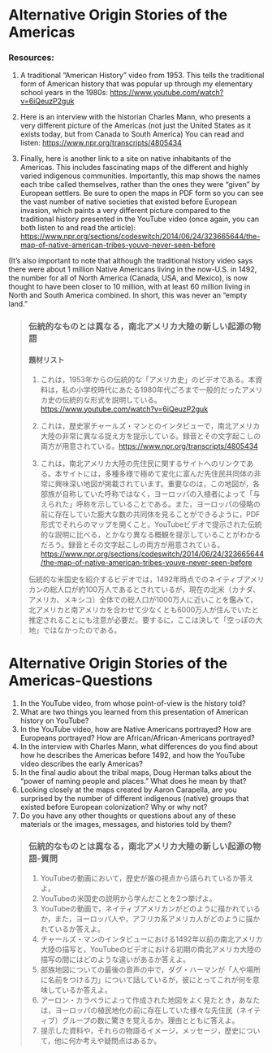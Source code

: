 # Alternative Origin Stories of the Americas

### Resources:

1. A traditional “American History” video from 1953. This tells the traditional form of American history that was popular up through my elementary school years in the 1980s: https://www.youtube.com/watch?v=6iQeuzP2guk

2. Here is an interview with the historian Charles Mann, who presents a very different picture of the Americas (not just the United States as it exists today, but from Canada to South America) You can read and listen: https://www.npr.org/transcripts/4805434 

3. Finally, here is another link to a site on native inhabitants of the Americas. This includes fascinating maps of the different and highly varied indigenous communities. Importantly, this map shows the names each tribe called themselves, rather than the ones they were “given” by European settlers. Be sure to open the maps in PDF form so you can see the vast number of native societies that existed before European invasion, which paints a very different picture compared to the traditional history presented in the YouTube video (once again, you can both listen to and read the article): https://www.npr.org/sections/codeswitch/2014/06/24/323665644/the-map-of-native-american-tribes-youve-never-seen-before

(It’s also important to note that although the traditional history video says there were about 1 million Native Americans living in the now-U.S. in 1492, the number for all of North America (Canada, USA, and Mexico), is now thought to have been closer to 10 million, with at least 60 million living in North and South America combined. In short, this was never an “empty land.”



> ### 伝統的なものとは異なる，南北アメリカ大陸の新しい起源の物語
>
> #### 題材リスト
>
> 1. これは，1953年からの伝統的な「アメリカ史」のビデオである。本資料は，私の小学校時代にあたる1980年代ごろまで一般的だったアメリカ史の伝統的な形式を説明している。https://www.youtube.com/watch?v=6iQeuzP2guk
>
> 2. これは，歴史家チャールズ・マンとのインタビューで，南北アメリカ大陸の非常に異なる捉え方を提示している。録音とその文字起こしの両方が用意されている。https://www.npr.org/transcripts/4805434
>
> 3. これは，南北アメリカ大陸の先住民に関するサイトへのリンクである。本サイトには，多種多様で極めて変化に富んだ先住民共同体の非常に興味深い地図が掲載されています。重要なのは，この地図が，各部族が自称していた呼称ではなく，ヨーロッパの入植者によって「与えられた」呼称を示していることである。また，ヨーロッパの侵略の前に存在していた膨大な数の共同体を見ることができるように，PDF形式でそれらのマップを開くこと。YouTubeビデオで提示された伝統的な説明に比べる，とかなり異なる概観を提示していることがわかるだろう。録音とその文字起こしの両方が用意されている。https://www.npr.org/sections/codeswitch/2014/06/24/323665644/the-map-of-native-american-tribes-youve-never-seen-before
>
> 伝統的な米国史を紹介するビデオでは，1492年時点でのネイティブアメリカンの総人口が約100万人であるとされているが，現在の北米（カナダ、アメリカ、メキシコ）全体での総人口が1000万人に近いことを鑑みて，北アメリカと南アメリカを合わせて少なくとも6000万人が住んでいたと推定されることにも注意が必要だ。要するに，ここは決して「空っぽの大地」ではなかったのである。



# Alternative Origin Stories of the Americas-Questions

1. In the YouTube video, from whose point-of-view is the history told?
2. What are two things you learned from this presentation of American history on YouTube?
3. In the YouTube video, how are Native Americans portrayed? How are Europeans portrayed? How are African/African-Americans portrayed?
4. In the interview with Charles Mann, what differences do you find about how he describes the Americas before 1492, and how the YouTube video describes the early Americas?
5. In the final audio about the tribal maps, Doug Herman talks about the “power of naming people and places.” What does he mean by that?
6. Looking closely at the maps created by Aaron Carapella, are you surprised by the number of different indigenous (native) groups that existed before European colonization? Why or why not?
7. Do you have any other thoughts or questions about any of these materials or the images, messages, and histories told by them?



> ### 伝統的なものとは異なる，南北アメリカ大陸の新しい起源の物語-質問
>
> 1. YouTubeの動画において，歴史が誰の視点から語られているか答えよ。
> 2. YouTubeの米国史の説明から学んだことを2つ挙げよ。
> 3. YouTubeの動画で，ネイティブアメリカンがどのように描かれているか，また，ヨーロッパ人や，アフリカ系アメリカ人がどのように描かれているか答えよ。
> 4. チャールズ・マンのインタビューにおける1492年以前の南北アメリカ大陸の描写と，YouTubeのビデオにおける初期の南北アメリカ大陸の描写の間にはどのような違いがあるか答えよ。
> 5. 部族地図についての最後の音声の中で，ダグ・ハーマンが「人や場所に名前をつける力」について話しているが，彼にとってこれが何を意味しているか答えよ。
> 6. アーロン・カラペラによって作成された地図をよく見たとき，あなたは，ヨーロッパの植民地化の前に存在していた様々な先住民（ネイティブ）グループの数に驚きを覚えるか。理由とともに答えよ。
> 7. 提示した資料や，それらの物語るイメージ，メッセージ，歴史について，他に何か考えや疑問点はあるか。

